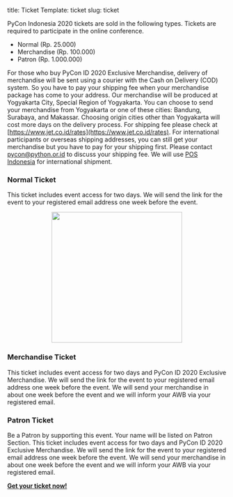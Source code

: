 title: Ticket
Template: ticket
slug: ticket

PyCon Indonesia 2020 tickets are sold in the following types. Tickets are required to participate in the online conference.

* Normal (Rp. 25.000)
* Merchandise (Rp. 100.000)
* Patron (Rp. 1.000.000)

For those who buy PyCon ID 2020 Exclusive Merchandise, delivery of merchandise will be sent using a courier with the Cash on Delivery (COD) system. So you have to pay your shipping fee when your merchandise package has come to your address. Our merchandise will be produced at Yogyakarta City, Special Region of Yogyakarta. You can choose to send your merchandise from Yogyakarta or one of these cities: Bandung, Surabaya, and Makassar. Choosing origin cities other than Yogyakarta will cost more days on the delivery process. For shipping fee please check at [https://www.jet.co.id/rates](https://www.jet.co.id/rates).
For international participants or overseas shipping addresses, you can still get your merchandise but you have to pay for your shipping first. Please contact pycon@python.or.id to discuss your shipping fee. We will use [POS Indonesia](https://www.posindonesia.co.id/en) for international shipment.

### **Normal Ticket**
This ticket includes event access for two days. We will send the link for the event to your registered email address one week before the event.

<div style="display: flex; flex-direction: row; justify-content: center" class="mb-4">
        <img src="http://pycon.id/theme/img/blogs/connect-collab-contribute.JPG" width="300" />
</div>

### **Merchandise Ticket**
This ticket includes event access for two days and PyCon ID 2020 Exclusive Merchandise. We will send the link for the event to your registered email address one week before the event. We will send your merchandise in about one week before the event and we will inform your AWB via your registered email.

### **Patron Ticket**
Be a Patron by supporting this event. Your name will be listed on Patron Section.
This ticket includes event access for two days and PyCon ID 2020 Exclusive Merchandise. We will send the link for the event to your registered email address one week before the event. We will send your merchandise in about one week before the event and we will inform your AWB via your registered email.

**[Get your ticket now!](https://ticket.pycon.id/event/pycon-indonesia-2020)**
